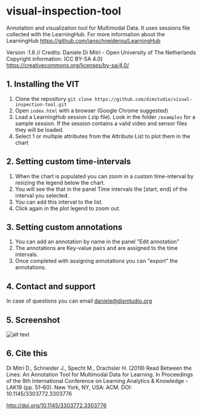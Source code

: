# visual-inspection-tool
Annotation and visualization tool for Multimodal Data. It uses sessions file collected with the LearningHub. For more information about the LearningHub https://github.com/janschneiderou/LearningHub

Version :1.6 //
Credits: Daniele Di Mitri - Open University of The Netherlands
Copyright information: (CC BY-SA 4.0) https://creativecommons.org/licenses/by-sa/4.0/


## 1. Installing the VIT
1. Clone the repository ```git clone https://github.com/dimstudio/visual-inspection-tool.git```
2. Open ```index.html``` with a browser (Google Chrome suggested)
3. Load a LearningHub session (.zip file). Look in the folder ```/examples``` for a sample session. If the session contains a valid video and sensor files they will be loaded. 
4. Select 1 or multiple attributes from the Attribute List to plot them in the chart

## 2. Setting custom time-intervals
1. When the chart is populated you can zoom in a custom time-interval by resizing the legend below the chart. 
2. You will see the that in the panel Time intervals the [start, end] of the interval you selected. 
3. You can add this interval to the list. 
4. Click again in the plot legend to zoom out. 

## 3. Setting custom annotations
1. You can add an annotation by name in the panel "Edit annotation"
2. The annotations are Key-value pairs and are assigned to the time intervals. 
3. Once completed with assigning annotations you can "export" the annotations. 


## 4. Contact and support
In case of questions you can email daniele@dismtudio.org

## 5. Screenshot
![alt text](https://i.imgur.com/btNVACK.png "Screenshot")

## 6. Cite this 
Di Mitri D., Schneider J., Specht M., Drachsler H. (2019) Read Between the Lines: An Annotation Tool for Multimodal Data for Learning. In Proceedings of the 9th International Conference on Learning Analytics & Knowledge  - LAK19 (pp. 51–60). New York, NY, USA: ACM. DOI: 10.1145/3303772.3303776

http://doi.org/10.1145/3303772.3303776



